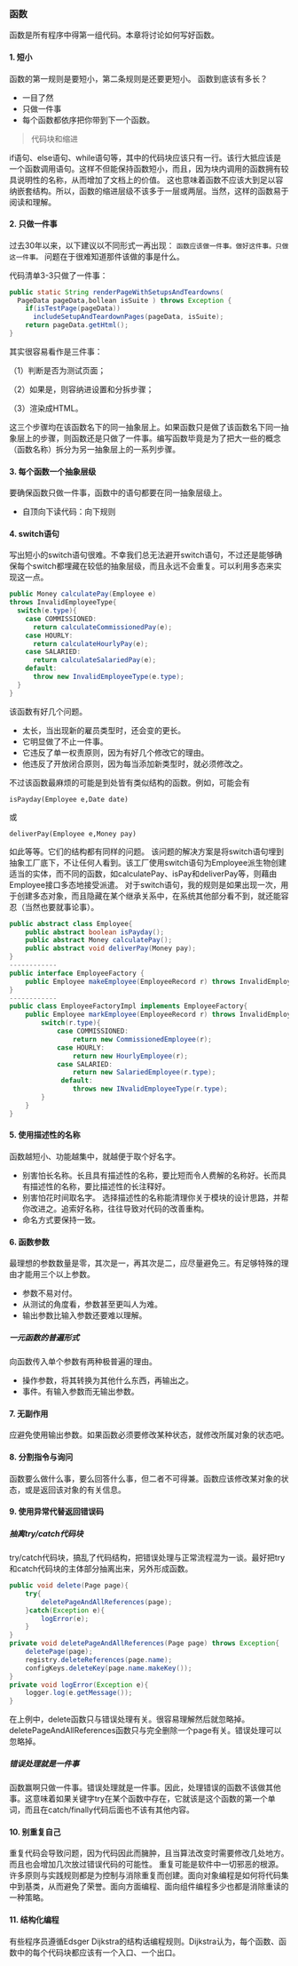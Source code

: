 ### 函数
函数是所有程序中得第一组代码。本章将讨论如何写好函数。

#### 1. 短小
函数的第一规则是要短小，第二条规则是还要更短小。
函数到底该有多长？
- 一目了然
- 只做一件事
- 每个函数都依序把你带到下一个函数。

> 代码块和缩进

if语句、else语句、while语句等，其中的代码块应该只有一行。该行大抵应该是一个函数调用语句。这样不但能保持函数短小，而且，因为块内调用的函数拥有较具说明性的名称，从而增加了文档上的价值。
这也意味着函数不应该大到足以容纳嵌套结构。所以，函数的缩进层级不该多于一层或两层。当然，这样的函数易于阅读和理解。

#### 2. 只做一件事
过去30年以来，以下建议以不同形式一再出现：
`函数应该做一件事。做好这件事。只做这一件事。`
问题在于很难知道那件该做的事是什么。

代码清单3-3只做了一件事：
```java
public static String renderPageWithSetupsAndTeardowns(
  PageData pageData,bollean isSuite ) throws Exception {
    if(isTestPage(pageData))
      includeSetupAndTeardownPages(pageData, isSuite);
    return pageData.getHtml();
}
```
其实很容易看作是三件事：

（1）判断是否为测试页面；

（2）如果是，则容纳进设置和分拆步骤；

（3）渲染成HTML。

这三个步骤均在该函数名下的同一抽象层上。如果函数只是做了该函数名下同一抽象层上的步骤，则函数还是只做了一件事。编写函数毕竟是为了把大一些的概念（函数名称）拆分为另一抽象层上的一系列步骤。

#### 3. 每个函数一个抽象层级
要确保函数只做一件事，函数中的语句都要在同一抽象层级上。

- 自顶向下读代码：向下规则


#### 4. switch语句
写出短小的switch语句很难。不幸我们总无法避开switch语句，不过还是能够确保每个switch都埋藏在较低的抽象层级，而且永远不会重复。可以利用多态来实现这一点。
```java
public Money calculatePay(Employee e)
throws InvalidEmployeeType{
  switch(e.type){
    case COMMISSIONED:
      return calculateCommissionedPay(e);
    case HOURLY:
      return calculateHourlyPay(e);
    case SALARIED:
      return calculateSalariedPay(e);
    default:
      throw new InvalidEmployeeType(e.type);
  }
}
```
该函数有好几个问题。

- 太长，当出现新的雇员类型时，还会变的更长。
- 它明显做了不止一件事。
- 它违反了单一权责原则，因为有好几个修改它的理由。
- 他违反了开放闭合原则，因为每当添加新类型时，就必须修改之。

不过该函数最麻烦的可能是到处皆有类似结构的函数。例如，可能会有
```
isPayday(Employee e,Date date)
```
或
```
deliverPay(Employee e,Money pay)
```
如此等等。它们的结构都有同样的问题。
该问题的解决方案是将switch语句埋到抽象工厂底下，不让任何人看到。该工厂使用switch语句为Employee派生物创建适当的实体，而不同的函数，如calculatePay、isPay和deliverPay等，则藉由Employee接口多态地接受派遣。
对于switch语句，我的规则是如果出现一次，用于创建多态对象，而且隐藏在某个继承关系中，在系统其他部分看不到，就还能容忍（当然也要就事论事）。
```java
public abstract class Employee{
    public abstract boolean isPayday();
    public abstract Money calculatePay();
    public abstract void deliverPay(Money pay);
}
------------
public interface EmployeeFactory {
    public Employee makeEmployee(EmployeeRecord r) throws InvalidEmployeeType;
}
------------
public class EmployeeFactoryImpl implements EmployeeFactory{
    public Employee markEmployee(EmployeeRecord r) throws InvalidEmployeeType{
        switch(r.type){
            case COMMISSIONED:
                return new CommissionedEmployee(r);
            case HOURLY:
                return new HourlyEmployee(r);
            case SALARIED:
                return new SalariedEmployee(r.type);
             default:
                throws new INvalidEmployeeType(r.type);
        }
    }
}
```
#### 5. 使用描述性的名称
函数越短小、功能越集中，就越便于取个好名字。
- 别害怕长名称。长且具有描述性的名称，要比短而令人费解的名称好。长而具有描述性的名称，要比描述性的长注释好。
- 别害怕花时间取名字。
选择描述性的名称能清理你关于模块的设计思路，并帮你改进之。追索好名称，往往导致对代码的改善重构。
- 命名方式要保持一致。
#### 6. 函数参数
最理想的参数数量是零，其次是一，再其次是二，应尽量避免三。有足够特殊的理由才能用三个以上参数。
- 参数不易对付。
- 从测试的角度看，参数甚至更叫人为难。
- 输出参数比输入参数还要难以理解。
##### 一元函数的普遍形式
向函数传入单个参数有两种极普遍的理由。
- 操作参数，将其转换为其他什么东西，再输出之。
- 事件。有输入参数而无输出参数。
#### 7.  无副作用
应避免使用输出参数。如果函数必须要修改某种状态，就修改所属对象的状态吧。
#### 8. 分割指令与询问
函数要么做什么事，要么回答什么事，但二者不可得兼。函数应该修改某对象的状态，或是返回该对象的有关信息。
#### 9. 使用异常代替返回错误码
##### 抽离try/catch代码块
try/catch代码块，搞乱了代码结构，把错误处理与正常流程混为一谈。最好把try和catch代码块的主体部分抽离出来，另外形成函数。
```java
public void delete(Page page){
    try{
        deletePageAndAllReferences(page);
    }catch(Exception e){
        logError(e);
    }
}
private void deletePageAndAllReferences(Page page) throws Exception{
    deletePage(page);
    registry.deleteReferences(page.name);
    configKeys.deleteKey(page.name.makeKey());
}
private void logError(Exception e){
    logger.log(e.getMessage());
}
```
在上例中，delete函数只与错误处理有关。很容易理解然后就忽略掉。deletePageAndAllReferences函数只与完全删除一个page有关。错误处理可以忽略掉。
##### 错误处理就是一件事
函数赢啊只做一件事。错误处理就是一件事。因此，处理错误的函数不该做其他事。这意味着如果关键字try在某个函数中存在，它就该是这个函数的第一个单词，而且在catch/finally代码后面也不该有其他内容。
#### 10. 别重复自己
重复代码会导致问题，因为代码因此而臃肿，且当算法改变时需要修改几处地方。而且也会增加几次放过错误代码的可能性。
重复可能是软件中一切邪恶的根源。许多原则与实践规则都是为控制与消除重复而创建。面向对象编程是如何将代码集中到基类，从而避免了荣誉。面向方面编程、面向组件编程多少也都是消除重读的一种策略。
#### 11. 结构化编程
有些程序员遵循Edsger Dijkstra的结构话编程规则。Dijkstra认为，每个函数、函数中的每个代码块都应该有一个入口、一个出口。
